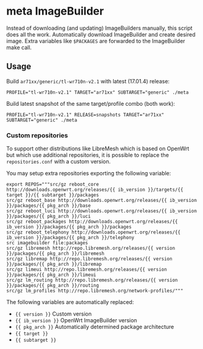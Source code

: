 # meta ImageBuilder

Instead of downloading (and updating) ImageBuilders manually, this script does
all the work. Automatically download ImageBuilder and create desired image.
Extra variables like `$PACKAGES` are forwarded to the ImageBuilder make call.

## Usage

Build `ar71xx/generic/tl-wr710n-v2.1` with latest (17.01.4) release:

    PROFILE="tl-wr710n-v2.1" TARGET="ar71xx" SUBTARGET="generic" ./meta

Build latest snapshot of the same target/profile combo (both work):

    PROFILE="tl-wr710n-v2.1" RELEASE=snapshots TARGET="ar71xx" SUBTARGET="generic" ./meta

### Custom repositories

To support other distributions like LibreMesh which is based on OpenWrt but
which use additional repositories, it is possible to replace the
`repositories.conf` with a custom version.

You may setup extra repositories exporting the following variable:

    export REPOS="""src/gz reboot_core http://downloads.openwrt.org/releases/{{ ib_version }}/targets/{{ target }}/{{ subtarget }}/packages
    src/gz reboot_base http://downloads.openwrt.org/releases/{{ ib_version }}/packages/{{ pkg_arch }}/base
    src/gz reboot_luci http://downloads.openwrt.org/releases/{{ ib_version }}/packages/{{ pkg_arch }}/luci
    src/gz reboot_packages http://downloads.openwrt.org/releases/{{ ib_version }}/packages/{{ pkg_arch }}/packages
    src/gz reboot_telephony http://downloads.openwrt.org/releases/{{ ib_version }}/packages/{{ pkg_arch }}/telephony
    src imagebuilder file:packages
    src/gz libremesh http://repo.libremesh.org/releases/{{ version }}/packages/{{ pkg_arch }}/libremesh
    src/gz libremap http://repo.libremesh.org/releases/{{ version }}/packages/{{ pkg_arch }}/libremap
    src/gz limeui http://repo.libremesh.org/releases/{{ version }}/packages/{{ pkg_arch }}/limeui
    src/gz lm_routing http://repo.libremesh.org/releases/{{ version }}/packages/{{ pkg_arch }}/routing
    src/gz lm_profiles http://repo.libremesh.org/network-profiles/"""

The following variables are automatically replaced:

* `{{ version }}` Custom version
* `{{ ib_version }}` OpenWrt ImageBuilder version
* `{{ pkg_arch }}` Automatically determined package architecture
* `{{ target }}`
* `{{ subtarget }}`
